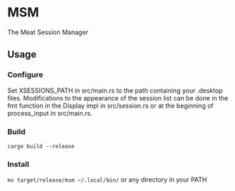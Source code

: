# MSM
The Meat Session Manager
## Usage
### Configure
Set XSESSIONS_PATH in src/main.rs to the path containing your .desktop files. Modifications to the appearance of the session list can be done in the fmt function in the Display impl in src/session.rs or at the beginning of process_input in src/main.rs.
### Build
`cargo build --release`
### Install
`mv target/release/msm ~/.local/bin/` or any directory in your PATH
